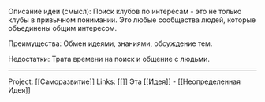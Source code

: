 Описание идеи (смысл): Поиск клубов по интересам - это не только клубы в привычном понимании. Это любые сообщества людей, которые объединены общим интересом. 

Преимущества: Обмен идеями, знаниями, обсуждение тем. 

Недостатки: Трата времени на поиск и общение с людьми. 
___
Project: [[Саморазвитие]]
Links: [[]]
Эта [[Идея]] - [[Неопределенная Идея]]
